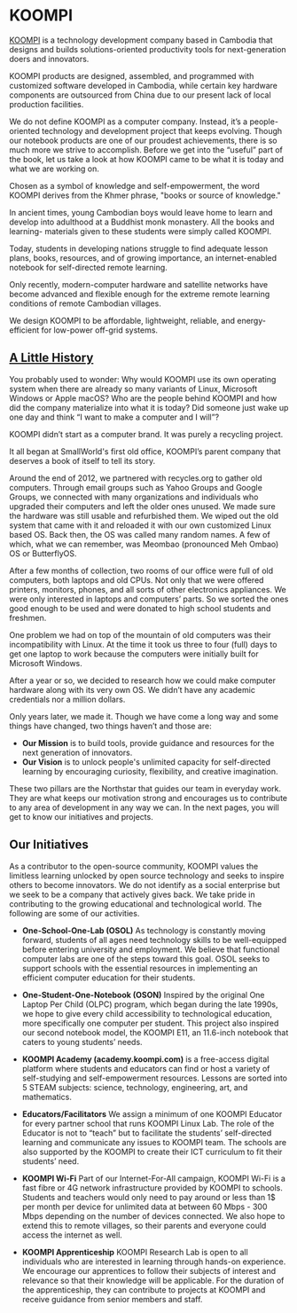 # KOOMPI

[KOOMPI](https://koompi.com/) is a technology development company based in Cambodia that designs and builds solutions-oriented productivity tools for next-generation doers and innovators.

KOOMPI products are designed, assembled, and programmed with customized software developed in Cambodia, while certain key hardware components are outsourced from China due to our present lack of local production facilities.

We do not define KOOMPI as a computer company. Instead, it’s a people-oriented technology and development project that keeps evolving. Though our notebook products are one of our proudest achievements, there is so much more we strive to accomplish. Before we get into the “useful” part of the book, let us take a look at how KOOMPI came to be what it is today and what we are working on.

Chosen as a symbol of knowledge and self-empowerment, the word KOOMPI derives from the Khmer phrase, "books or source of knowledge."

In ancient times, young Cambodian boys would leave home to learn and develop into adulthood at a Buddhist monk monastery. All the books and learning- materials given to these students were simply called KOOMPI. 

Today, students in developing nations struggle to find adequate lesson plans, books, resources, and of growing importance, an internet-enabled notebook for self-directed remote learning.   

Only recently, modern-computer hardware and satellite networks have become advanced and flexible enough for the extreme remote learning conditions of remote Cambodian villages.   

We design KOOMPI to be affordable, lightweight, reliable, and energy-efficient for low-power off-grid systems.
<a href="#a_little_history"></a>
## [A Little History](#a_little_history)
You probably used to wonder: Why would KOOMPI use its own operating system when there are already so many variants of Linux, Microsoft Windows or Apple macOS? Who are the people behind KOOMPI and how did the company materialize into what it is today? Did someone just wake up one day and think “I want to make a computer and I will”? 

KOOMPI didn’t start as a computer brand. It was purely a recycling project. 

It all began at SmallWorld's first old office, KOOMPI’s parent company that deserves a book of itself to tell its story. 

Around the end of 2012, we partnered with recycles.org to gather old computers. Through email groups such as Yahoo Groups and Google Groups, we connected with many organizations and individuals who upgraded their computers and left the older ones unused. We made sure the hardware was still usable and refurbished them. We wiped out the old system that came with it and reloaded it with our own customized Linux based OS. Back then, the OS was called many random names. A few of which, what we can remember, was Meombao (pronounced Meh Ombao) OS or ButterflyOS. 

After a few months of collection, two rooms of our office were full of old computers, both laptops and old CPUs. Not only that we were offered printers, monitors, phones, and all sorts of other electronics appliances. We were only interested in laptops and computers’ parts. So we sorted the ones good enough to be used and were donated to high school students and freshmen.

One problem we had on top of the mountain of old computers was their incompatibility with Linux. At the time it took us three to four (full) days to get one laptop to work because the computers were initially built for Microsoft Windows.

After a year or so, we decided to research how we could make computer hardware along with its very own OS. We didn’t have any academic credentials nor a million dollars.

Only years later, we made it. Though we have come a long way and some things have changed, two things haven’t and those are:

- **Our Mission** is to build tools, provide guidance and resources for the next generation of innovators.
- **Our Vision** is to unlock people's unlimited capacity for self-directed learning by encouraging curiosity, flexibility, and creative imagination.

These two pillars are the Northstar that guides our team in everyday work. They are what keeps our motivation strong and encourages us to contribute to any area of development in any way we can. In the next pages, you will get to know our initiatives and projects.

## Our Initiatives
As a contributor to the open-source community, KOOMPI values the limitless learning unlocked by open source technology and seeks to inspire others to become innovators. We do not identify as a social enterprise but we seek to be a company that actively gives back. We take pride in contributing to the growing educational and technological world. The following are some of our activities. 

- **One-School-One-Lab (OSOL)**
As technology is constantly moving forward, students of all ages need technology skills to be well-equipped before entering university and employment. We believe that functional computer labs are one of the steps toward this goal. OSOL seeks to support schools with the essential resources in implementing an efficient computer education for their students. 

- **One-Student-One-Notebook (OSON)**
Inspired by the original One Laptop Per Child (OLPC) program, which began during the late 1990s, we hope to give every child accessibility to technological education, more specifically one computer per student. This project also inspired our second notebook model, the KOOMPI E11, an 11.6-inch notebook that caters to young students’ needs. 

- **KOOMPI Academy (academy.koompi.com)** is a free-access digital platform where students and educators can find or host a variety of self-studying and self-empowerment resources. Lessons are sorted into 5 STEAM subjects: science, technology, engineering, art, and mathematics. 

- **Educators/Facilitators**
We assign a minimum of one KOOMPI Educator for every partner school that runs KOOMPI Linux Lab. The role of the Educator is not to “teach” but to facilitate the students’ self-directed learning and communicate any issues to KOOMPI team. The schools are also supported by the KOOMPI to create their ICT curriculum to fit their students’ need.

- **KOOMPI Wi-Fi**
Part of our Internet-For-All campaign, KOOMPI Wi-Fi is a fast fibre or 4G network infrastructure provided by KOOMPI to schools. Students and teachers would only need to pay around or less than 1$ per month per device for unlimited data at between 60 Mbps - 300 Mbps depending on the number of devices connected. We also hope to extend this to remote villages, so their parents and everyone could access the internet as well.

- **KOOMPI Apprenticeship**
KOOMPI Research Lab is open to all individuals who are interested in learning through hands-on experience. We encourage our apprentices to follow their subjects of interest and relevance so that their knowledge will be applicable. For the duration of the apprenticeship, they can contribute to projects at KOOMPI and receive guidance from senior members and staff. 




